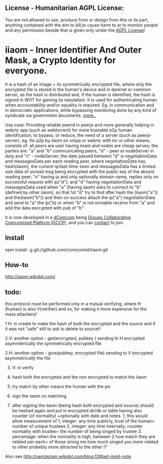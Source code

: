 ## License - Humanitarian AGPL License: 

You are not allowed to use, produce from or design from this or its part, anything contained with the aim to kill,to cause harm to or to monitor people and any permission beside that is given only under the [AGPL License](http://www.gnu.org/licenses/agpl-3.0.html)!

# iiaom - Inner Identifier And Outer Mask, a Crypto Identity for everyone.

It is a hash of an image + its symmetrically encrypted file, where only the encrypted file is stored in the human's device and in darknet or common server, as the hash is distributed and, if the human is identified, the hash is signed in WOT for gaining its reputation. It is used for authenticating human when accountability and/or equality is required. Eg. in communication  and in democratic applications, while bypassing monitoring done by any kind of syndicate via government documents. [more..](http://namzezam.wikidot.com/blog:12)

Use case: Providing reliable peerid in peerjs and more generally helping in webrtc app (such as webtorrent) for more trustable p2p human identification, to bypass, or reduce, the need of a server (such as peerjs-server). eg. for p2p by iiaom on xmpp or webrtc with tor or other means, consists of: 
    all peers are user having iioam and nodes are cheap serves; 
    the parties are: "a" and "b" communicating peers, "d" - peer or nodeServer in duty and "n" - nodeServer; 
    the date passed between "d" is negotiationData and messagesData per each reading peer, where 
         negotiationData has, hash(iiaom), the current-ip/last-time-seen and
         messagesData has a limited size data of unread msg being encrypted with the public key of the absent reading peer;
    "n" having ip and only optionally domain name, replies only on successful request with ip("d"); and
    "d" having negotiationData and messagesData used when "a" (having iiaom) asks to connect to "b" (defined by other iiaom), so that
        1st "d" try to find after hash the (iiaom("a")) and the(iiaom("b")) and then on success attach the ip("a") negotiationData and  send to "a" the ip("b) or when "b" is not enviable receive from "a" and add the data encrypted with pub of "b".

It is now developed in a [dComcom](http://yes-again-we-can.wikidot.com/s-contract:groups-collaborating-comcomized-platform-gccp/edit/true/title/Groups%20Collaborating%20Comcomized%20Platform%20%28GCCP%29/parentPage/start%3As-contract)  being [Groups Collaborating Comcomized Platform (GCCP)](http://namzezam.wikidot.com/blog:24), and you can  [contact](http://namzezam.wikidot.com/main:contact) to join.

## Install

npm install -g git://github.com/comcomist/iiaom.git

## How-to

http://iiaom.wikidot.com/

## todo:
 this protocol must be performed only in a mutual verifying,
 where H (human) is also V(verifier) and vs,    for making it  more expensive for the mass attackers!
 
1 H: in create <file> to make the hash of both the encrypted and the source and if it was not "safe" still to ask to delete to source!!

2.V: another option - get(encrypted, pubkey )
    sending to H encrypted asymmetrically the symmetrically encrypted file

2.H: another option - give(pubkey, encrypted file)
    sending to V encrypted asymmetrically the file

3. V: in verify
  1. hash both the encrypted and the non encrypted to match the iiaom
  2. try match by other means the human with the pic
  3. sign the iiaom on matching

4. after signing the iiaom (being hash both encrypted and source) should be hashed again and
put in encrypted dir/db or table having also counter (of normality) +optionally with date and notes.
    1, this would  allow measurement of
        1, integer: any time publicly, trust of the human=  number of unique trustees
        2, integer: any time internally, counter normality with trustee= the number of being singed by trustee
        3. percentage:  when the normality is high, between 2 how match they are related per each=
            of those sining me how much singed you
             more related to other probebly more attracted to the other !?

Also see http://namzezam.wikidot.com/blog:12#last-minit-note
